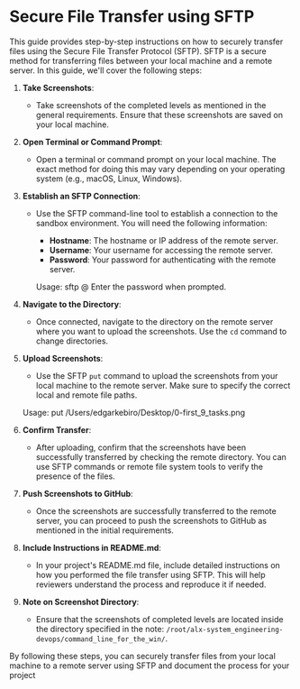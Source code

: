 # Secure File Transfer using SFTP

This guide provides step-by-step instructions on how to securely transfer files using the Secure File Transfer Protocol (SFTP). SFTP is a secure method for transferring files between your local machine and a remote server. In this guide, we'll cover the following steps:

1. **Take Screenshots**:
   - Take screenshots of the completed levels as mentioned in the general requirements. Ensure that these screenshots are saved on your local machine.

2. **Open Terminal or Command Prompt**:
   - Open a terminal or command prompt on your local machine. The exact method for doing this may vary depending on your operating system (e.g., macOS, Linux, Windows).

3. **Establish an SFTP Connection**:
   - Use the SFTP command-line tool to establish a connection to the sandbox environment. You will need the following information:
     - **Hostname**: The hostname or IP address of the remote server.
     - **Username**: Your username for accessing the remote server.
     - **Password**: Your password for authenticating with the remote server.

     Usage: sftp <Username>@<Hostname>
           Enter the password when prompted.

4. **Navigate to the Directory**:
   - Once connected, navigate to the directory on the remote server where you want to upload the screenshots. Use the `cd` command to change directories.

5. **Upload Screenshots**:
   - Use the SFTP `put` command to upload the screenshots from your local machine to the remote server. Make sure to specify the correct local and remote file paths.
   
    Usage: put /Users/edgarkebiro/Desktop/0-first_9_tasks.png

6. **Confirm Transfer**:
   - After uploading, confirm that the screenshots have been successfully transferred by checking the remote directory. You can use SFTP commands or remote file system tools to verify the presence of the files.

7. **Push Screenshots to GitHub**:
   - Once the screenshots are successfully transferred to the remote server, you can proceed to push the screenshots to GitHub as mentioned in the initial requirements.

8. **Include Instructions in README.md**:
   - In your project's README.md file, include detailed instructions on how you performed the file transfer using SFTP. This will help reviewers understand the process and reproduce it if needed.

9. **Note on Screenshot Directory**:
   - Ensure that the screenshots of completed levels are located inside the directory specified in the note: `/root/alx-system_engineering-devops/command_line_for_the_win/`.

By following these steps, you can securely transfer files from your local machine to a remote server using SFTP and document the process for your project
